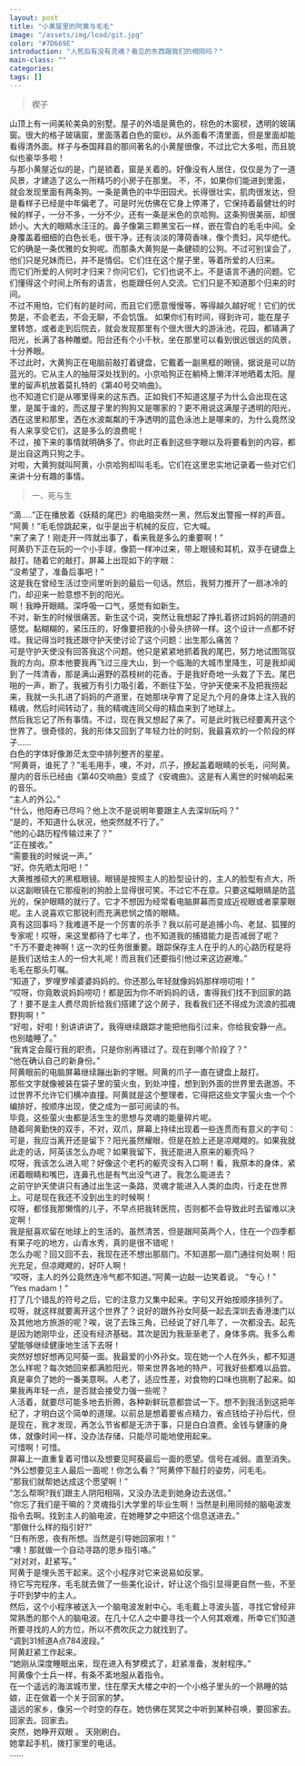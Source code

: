 ```yaml
---
layout: post
title: "小黄屋里的阿黄与毛毛"
image: "/assets/img/load/git.jpg"
color: "#7D669E"
introduction: "人死后有没有灵魂？看见的东西跟我们的相同吗？"
main-class: ""
categories: 
tags: []
---
```


> 
> 楔子
> 
  
山顶上有一间美轮美奂的别墅。屋子的外墙是黄色的，棕色的木窗棂，透明的玻璃窗。很大的格子玻璃窗，里面落着白色的窗纱。从外面看不清里面，但是里面却能看得清外面。样子与泰国拜县的那间著名的小黄屋很像，不过比它大多啦，而且貌似也豪华多啦！  
与那小黄屋近似的是，门是锁着，窗是关着的。好像没有人居住，仅仅是为了一道风景，才建造了这么一所精巧的小房子在那里。
不，不，如果你们能进到里面，就会发现里面有两条狗。一条是黄色的中华田园犬。长得很壮实，肌肉很发达，但是看样子已经是中年偏老了。可是时光仿佛在它身上停滞了，它保持着最健壮的时候的样子，一分不多，一分不少。还有一条是米色的京哈狗。这条狗很美丽，却很娇小。大大的眼睛水汪汪的。鼻子像第三颗黑宝石一样，嵌在雪白的毛毛中间。全身覆盖着细细的白色长毛，很干净，还有淡淡的薄荷香味，像个贵妇，风华绝代。它的确是一条优雅的女狗呢。而那条大黄狗是一条健硕的公狗。不过可别误会了，他们只是兄妹而已，并不是情侣。它们住在这个屋子里，等着所爱的人归来。  
而它们所爱的人何时才归来？你问它们，它们也说不上。不是语言不通的问题。它们懂得这个时间上所有的语言，也能跟任何人交流。它们只是不知道那个归来的时间。  
不过不用怕，它们有的是时间，而且它们愿意慢慢等，等得越久越好呢！它们的优势是，不会老去，不会无聊，不会饥饿。
如果你们有时间，得到许可，能在屋子里转悠，或者走到后院去，就会发现那里有个很大很大的游泳池，花园，都铺满了阳光，长满了各种雕塑。阳台还有个小千秋，坐在那里可以看到很远很远的风景，十分养眼。  
不过此时，大黄狗正在电脑前敲打着键盘，它戴着一副黑框的眼镜，据说是可以防蓝光的。它从主人的抽屉深处找到的。小京哈狗正在躺椅上懒洋洋地晒着太阳。屋里的留声机放着莫扎特的《第40号交响曲》。  
也不知道它们是从哪里得来的这东西。正如我们不知道这屋子为什么会出现在这里，是属于谁的，而这屋子里的狗狗又是哪家的？更不用说这满屋子透明的阳光，洒在这里和那里，洒在水波粼粼的干净透明的蓝色泳池上是哪来的，为什么竟然没有人来享受它们，这是多么的浪费呢！  
不过，接下来的事情就明确多了。你此时正看到这些字眼以及将要看到的内容，都是出自这两只狗之手。  
对啦，大黄狗就叫阿黄，小京哈狗却叫毛毛。它们在这里忠实地记录着一些对它们来讲十分有趣的事情。  

> 
> 一、死与生
> 

“滴.....”正在播放着《妖精的尾巴》的电脑突然一黑，然后发出警报一样的声音。  
“阿黄！”毛毛惊跳起来，似乎是出于机械的反应，它大喊。  
“来了来了！刚走开一阵就出事了，看来我是多么的重要啊！”  
阿黄扔下正在玩的一个小手球，像箭一样冲过来，带上眼镜和耳机，双手在键盘上敲打。随着它的敲打，屏幕上出现如下的字眼：  
“没希望了，准备后事吧！”  
这是我在曾经生活过空间里听到的最后一句话。然后，我努力推开了一扇冰冷的门，却迎来一脸意想不到的阳光。  
啊！我睁开眼睛。深呼吸一口气，感觉有如新生。  
不对，新生的时候很痛苦。新生这个词，突然让我想起了挣扎着挤过妈妈的阴道的感觉。黏糊糊的，紧压压的，好像要把我的小骨头挤碎一样。这个设计一点都不好哇。我记得当时我还跟守护天使讨论了这个问题：出生那么痛苦？   
可是守护天使没有回答我这个问题。他只是紧紧地抓着我的尾巴，努力地试图驾驭我的方向。原本他要我再飞过三座大山，到一个临海的大城市里降生，可是我却闻到了一阵清香，那是满山遍野的荔枝树的花香。于是我好奇地一头栽了下去。尾巴啪的一声，断了。我被万有引力吸引着，不断往下坠，守护天使来不及把我捞起来，我就一头扎进了妈妈的产道里，在她那块孕育了足足九个月的身体上注入我的精魂，然后时间转动了，我的精魂连同父母的精血来到了地球上。  
然后我忘记了所有事情。不过，现在我又想起了来了。可是此时我已经要离开这个世界了。很奇怪的，我的形体又回到了年轻力壮的时刻，我最喜欢的一个阶段的样子……  
白色的字体好像渺茫太空中排列整齐的星星。  
“阿黄哥，谁死了？”毛毛用手，噢，不对，爪子，撩起盖着眼睛的长毛，问阿黄。  
屋内的音乐已经由《第40交响曲》变成了《安魂曲》。这是有人离世的时候响起来的音乐。  
“主人的外公。”  
“什么，他阳寿已尽吗？他上次不是说明年要跟主人去深圳玩吗？”  
“是的，不知道什么状况，他突然就不行了。”  
“他的心路历程传输过来了？”  
“正在接收。”  
“需要我的时候说一声。”  
“好。你先晒太阳吧！”  
大黄推推硕大的黑框眼镜。眼镜是按照主人的脸型设计的，主人的脸型有点大，所以这副眼镜在它那瘦削的狗脸上显得很可笑。不过它不在意。只要这幅眼睛是防蓝光的，保护眼睛的就行了。它才不想因为经常看电脑屏幕而变成近视眼或者蒙蒙眼呢。主人说喜欢它那锐利而充满悲悯之情的眼睛。  
真有这回事吗？我难道不是一个厉害的杀手？我以前可是追捕小鸟、老鼠、狐狸的专家呢！哎呀，来这里都待了七年了，也不知道我的捕猎能力是否减弱了呢？  
“千万不要走神啊！这一次的任务很重要。跟踪保存主人在乎的人的心路历程是将是我们送给主人的一份大礼呢！而且我们还要指引他过来这边避难。”  
毛毛在那头叮嘱。  
“知道了，罗哩罗嗦婆婆妈妈的。你还那么年轻就像妈妈那样唠叨啦！”   
“哎呀，你竟敢说妈妈唠叨！都是因为你不听妈妈的话，害得我们找不到回家的路了！要不是主人费尽周折给我们搭建了这个房子，我看我们还不得成为流浪的孤魂野狗啊！”  
“好啦，好啦！别讲讲讲了。我得继续跟踪才能把他指引过来，你给我安静一点。也别瞌睡了。”  
“我肯定会履行我的职责。只是你别再错过了。现在到哪个阶段了？”  
“他在确认自己的新身份。”  
阿黄眼前的电脑屏幕继续蹦出新的字眼。阿黄的爪子一直在键盘上敲打。  
那些文字就像被装在袋子里的萤火虫，到处冲撞，想到到外面的世界里去遨游。不过世界不允许它们横冲直撞。阿黄就是这个整理者，它得把这些文字萤火虫一个个编排好，按顺序出现，使之成为一部可阅读的书。  
毕竟，这些萤火虫都是活生生的思想与灵魂的能量碎片呢。  
随着阿黄勤快的双手，不对，双爪，屏幕上持续出现着一些连贯而有意义的字句：  
可是，我应当离开还是留下？阳光虽然耀眼，但是在脸上还是凉飕飕的。如果我就此走的话，阿英该怎么办呢？如果我留下，我还能进入原来的躯壳吗？  
哎呀，我该怎么进入呢？好像这个老朽的躯壳没有入口啊！看，我原本的身体，紧闭着眼睛和嘴巴，连鼻孔也是有气出没气进了。我怎么能进去？  
之前守护天使讲只有通过出生这一条路，灵魂才能进入人类的血肉，行走在世界上。可是现在我还不没到出生的时候啊！  
哎呀，都怪我那懒惰的儿子，不早点把我转医院，否则都不会导致此时去留难以决定啊！  
我是挺喜欢留在地球上的生活的。虽然清苦，但是跟阿英两个人，住在一个四季都有果子吃的地方，山青水秀，真的是很不错呢！  
怎么办呢？回又回不去，我现在还不想出那扇门。不知道那一扇门通往何处啊！阳光充足，但凉飕飕的，好吓人啊！  
“哎呀，主人的外公竟然连冷气都不知道。”阿黄一边敲一边笑着说。 
“专心！”  
“Yes madam！”  
打了几个错乱的符号之后，它的注意力又集中起来。字句又开始按顺序排列了。  
哎呀，就这样就要离开这个世界了？说好的跟外孙女阿葵一起去深圳去香港澳门以及其他地方旅游的呢？唉，说了去珠三角，已经说了好几年了，一次都没去。起先是因为她刚毕业，还没有经济基础，其次是因为我渐渐老了，身体多病。我多么希望能够继续健康地生活下去呀！  
突然好想好想再见阿葵一面。我最爱的小外孙女。现在她一个人在外头，都不知道怎么样呢？每次她回来都满脸阳光，带来世界各地的特产，可我好些都难以品尝。真是辜负了她的一番美意啊。人老了，适应性差，对食物的口味也挑剔了起来。如果我再年轻一点，是否就会接受力强一些呢？  
人活着，就要尽可能多地去折腾，各种新鲜玩意都尝试一下。想不到我活到这把年纪了，才明白这个简单的道理。以前总是想着要省点精力，省点钱给子孙后代，但是现在，我才发现，再怎么节省都是无济于事，只是白白浪费。金钱与健康的身体，就像时间一样，没办法存储，只能尽可能地使用起来。  
可惜啊！可惜。  
屏幕上一直重复着可惜以及想要见阿葵最后一面的愿望。信号在减弱。直至消失。  
“外公想要见主人最后一面呢！你怎么看？”阿黄停下敲打的姿势，问毛毛。  
“那我们就帮她达成这个愿望啊！”  
“怎么帮啊?我们跟主人阴阳相隔，又没办法走到她身边去送信。”  
“你忘了我们是干嘛的？灵魂指引大学里的毕业生啊！当然是利用同频的脑电波发指令去啊。找到主人的脑电波，在她睡梦之中把这个信息送进去。”    
 “那做什么样的指引好?”  
“日有所思，夜有所想。当然是引导她回家啦！”  
“噢！那就做一个自动寻路的思乡指引咯。”  
“对对对，赶紧写。”  
阿黄于是埋头苦干起来。这个小程序对它来说易如反掌。  
待它写完程序，毛毛就去做了一些美化设计，好让这个指引显得更自然一些，不至于吓到梦中的主人。  
然后，这个小程序被送入一个脑电波发射中心。毛毛戴上寻波头盔，寻找它曾经非常熟悉的那个人的脑电波。在几十亿人之中要寻找一个人何其艰难，所幸它们知道所要寻找的人的方位，所以不费吹灰之力就找到了。  
“调到31频道A点784波段。”  
阿黄赶紧工作起来。  
“她刚从深度睡眠出来，现在进入有梦模式了，赶紧准备，发射程序。”  
阿黄像个士兵一样，有条不紊地服从着指令。  
在一个遥远的海滨城市里，住在摩天大楼之中的一个小格子里头的一个熟睡的姑娘，正在做着一个关于回家的梦。  
遥远的家乡，像另一个时空的存在。她仿佛在冥冥之中听到某种召唤，要回家去。回家去。回家去。  
突然，她睁开双眼  。
天刚刷白。  
她拿起手机，拨打家里的电话。  
……  
